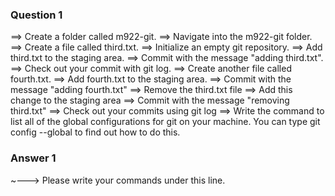 ### Question 1

==> Create a folder called m922-git.
==> Navigate into the m922-git folder.
==> Create a file called third.txt.
==> Initialize an empty git repository.
==> Add third.txt to the staging area.
==> Commit with the message "adding third.txt".
==> Check out your commit with git log.
==> Create another file called fourth.txt.
==> Add fourth.txt to the staging area.
==> Commit with the message "adding fourth.txt"
==> Remove the third.txt file
==> Add this change to the staging area
==> Commit with the message "removing third.txt"
==> Check out your commits using git log
==> Write the command to list all of the global configurations for git on your machine. You can type git config --global to find out how to do this.

### Answer 1

~---> Please write your commands under this line.
